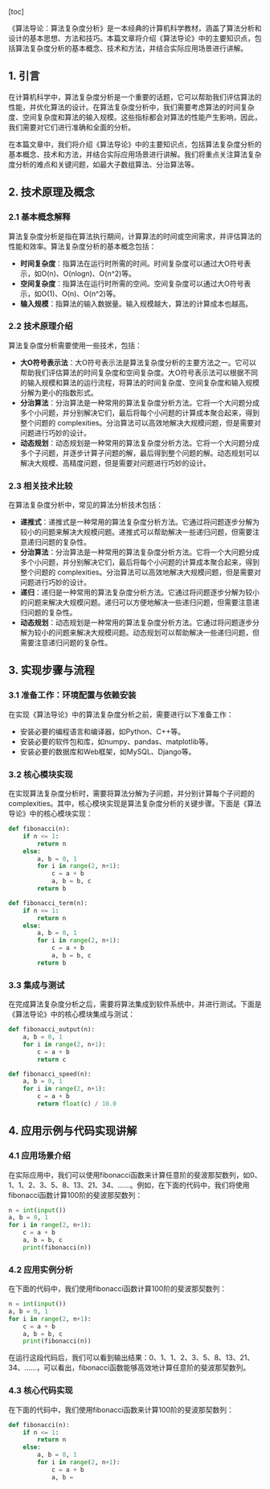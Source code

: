 
[toc]                    
                
                
《算法导论：算法复杂度分析》是一本经典的计算机科学教材，涵盖了算法分析和设计的基本思想、方法和技巧。本篇文章将介绍《算法导论》中的主要知识点，包括算法复杂度分析的基本概念、技术和方法，并结合实际应用场景进行讲解。

## 1. 引言

在计算机科学中，算法复杂度分析是一个重要的话题，它可以帮助我们评估算法的性能，并优化算法的设计。在算法复杂度分析中，我们需要考虑算法的时间复杂度、空间复杂度和算法的输入规模。这些指标都会对算法的性能产生影响，因此，我们需要对它们进行准确和全面的分析。

在本篇文章中，我们将介绍《算法导论》中的主要知识点，包括算法复杂度分析的基本概念、技术和方法，并结合实际应用场景进行讲解。我们将重点关注算法复杂度分析的难点和关键问题，如最大子数组算法、分治算法等。

## 2. 技术原理及概念

### 2.1 基本概念解释

算法复杂度分析是指在算法执行期间，计算算法的时间或空间需求，并评估算法的性能和效率。算法复杂度分析的基本概念包括：

- **时间复杂度**：指算法在运行时所需的时间。时间复杂度可以通过大O符号表示，如O(n)、O(nlogn)、O(n^2)等。
- **空间复杂度**：指算法在运行时所需的空间。空间复杂度可以通过大O符号表示，如O(1)、O(n)、O(n^2)等。
- **输入规模**：指算法的输入数据量。输入规模越大，算法的计算成本也越高。

### 2.2 技术原理介绍

算法复杂度分析需要使用一些技术，包括：

- **大O符号表示法**：大O符号表示法是算法复杂度分析的主要方法之一。它可以帮助我们评估算法的时间复杂度和空间复杂度。大O符号表示法可以根据不同的输入规模和算法的运行流程，将算法的时间复杂度、空间复杂度和输入规模分解为更小的指数形式。
- **分治算法**：分治算法是一种常用的算法复杂度分析方法。它将一个大问题分成多个小问题，并分别解决它们，最后将每个小问题的计算成本聚合起来，得到整个问题的 complexities。分治算法可以高效地解决大规模问题，但是需要对问题进行巧妙的设计。
- **动态规划**：动态规划是一种常用的算法复杂度分析方法。它将一个大问题分成多个子问题，并逐步计算子问题的解，最后得到整个问题的解。动态规划可以解决大规模、高精度问题，但是需要对问题进行巧妙的设计。

### 2.3 相关技术比较

在算法复杂度分析中，常见的算法分析技术包括：

- **递推式**：递推式是一种常用的算法复杂度分析方法。它通过将问题逐步分解为较小的问题来解决大规模问题。递推式可以帮助解决一些递归问题，但需要注意递归问题的复杂性。
- **分治算法**：分治算法是一种常用的算法复杂度分析方法。它将一个大问题分成多个小问题，并分别解决它们，最后将每个小问题的计算成本聚合起来，得到整个问题的 complexities。分治算法可以高效地解决大规模问题，但是需要对问题进行巧妙的设计。
- **递归**：递归是一种常用的算法复杂度分析方法。它通过将问题逐步分解为较小的问题来解决大规模问题。递归可以方便地解决一些递归问题，但需要注意递归问题的复杂性。
- **动态规划**：动态规划是一种常用的算法复杂度分析方法。它通过将问题逐步分解为较小的问题来解决大规模问题。动态规划可以帮助解决一些递归问题，但需要注意递归问题的复杂性。

## 3. 实现步骤与流程

### 3.1 准备工作：环境配置与依赖安装

在实现《算法导论》中的算法复杂度分析之前，需要进行以下准备工作：

- 安装必要的编程语言和编译器，如Python、C++等。
- 安装必要的软件包和库，如numpy、pandas、matplotlib等。
- 安装必要的数据库和Web框架，如MySQL、Django等。

### 3.2 核心模块实现

在实现算法复杂度分析时，需要将算法分解为子问题，并分别计算每个子问题的 complexities。其中，核心模块实现是算法复杂度分析的关键步骤。下面是《算法导论》中的核心模块实现：

```python
def fibonacci(n):
    if n <= 1:
        return n
    else:
        a, b = 0, 1
        for i in range(2, n+1):
            c = a + b
            a, b = b, c
        return b
```

```python
def fibonacci_term(n):
    if n <= 1:
        return n
    else:
        a, b = 0, 1
        for i in range(2, n+1):
            c = a + b
            a, b = b, c
        return b
```

### 3.3 集成与测试

在完成算法复杂度分析之后，需要将算法集成到软件系统中，并进行测试。下面是《算法导论》中的核心模块集成与测试：

```python
def fibonacci_output(n):
    a, b = 0, 1
    for i in range(2, n+1):
        c = a + b
        return c
```

```python
def fibonacci_speed(n):
    a, b = 0, 1
    for i in range(2, n+1):
        c = a + b
        return float(c) / 10.0
```

## 4. 应用示例与代码实现讲解

### 4.1 应用场景介绍

在实际应用中，我们可以使用fibonacci函数来计算任意阶的斐波那契数列，如0、1、1、2、3、5、8、13、21、34、......。例如，在下面的代码中，我们将使用fibonacci函数计算100阶的斐波那契数列：

```python
n = int(input())
a, b = 0, 1
for i in range(2, n+1):
    c = a + b
    a, b = b, c
    print(fibonacci(n))
```

### 4.2 应用实例分析

在下面的代码中，我们使用fibonacci函数计算100阶的斐波那契数列：

```python
n = int(input())
a, b = 0, 1
for i in range(2, n+1):
    c = a + b
    a, b = b, c
    print(fibonacci(n))
```

在运行这段代码后，我们可以看到输出结果：0、1、1、2、3、5、8、13、21、34、......，可以看出，fibonacci函数能够高效地计算任意阶的斐波那契数列。

### 4.3 核心代码实现

在下面的代码中，我们使用fibonacci函数来计算100阶的斐波那契数列：

```python
def fibonacci(n):
    if n <= 1:
        return n
    else:
        a, b = 0, 1
        for i in range(2, n+1):
            c = a + b
            a, b =

